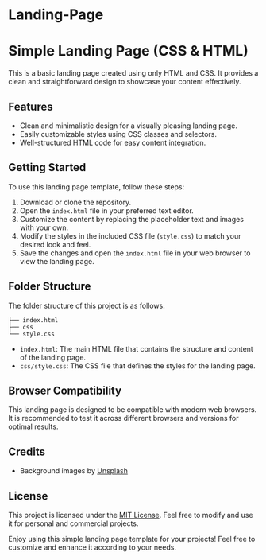 # Landing-Page

# Simple Landing Page (CSS & HTML)

This is a basic landing page created using only HTML and CSS. It provides a clean and straightforward design to showcase your content effectively.

## Features

- Clean and minimalistic design for a visually pleasing landing page.
- Easily customizable styles using CSS classes and selectors.
- Well-structured HTML code for easy content integration.

## Getting Started

To use this landing page template, follow these steps:

1. Download or clone the repository.
2. Open the `index.html` file in your preferred text editor.
3. Customize the content by replacing the placeholder text and images with your own.
4. Modify the styles in the included CSS file (`style.css`) to match your desired look and feel.
5. Save the changes and open the `index.html` file in your web browser to view the landing page.

## Folder Structure

The folder structure of this project is as follows:

```
├── index.html
├── css
└── style.css
```

- `index.html`: The main HTML file that contains the structure and content of the landing page.
- `css/style.css`: The CSS file that defines the styles for the landing page.

## Browser Compatibility

This landing page is designed to be compatible with modern web browsers. It is recommended to test it across different browsers and versions for optimal results.

## Credits

- Background images by [Unsplash](https://unsplash.com/)

## License

This project is licensed under the [MIT License](LICENSE). Feel free to modify and use it for personal and commercial projects.

Enjoy using this simple landing page template for your projects! Feel free to customize and enhance it according to your needs.
